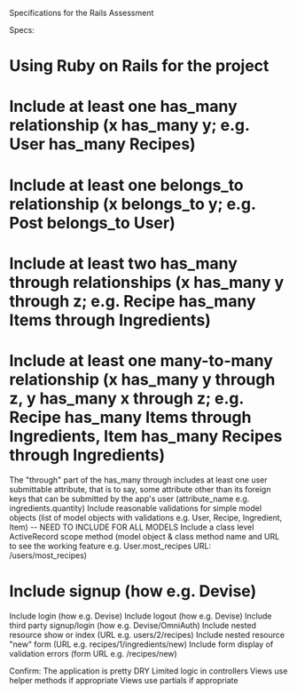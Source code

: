 Specifications for the Rails Assessment

Specs:
# Using Ruby on Rails for the project
# Include at least one has_many relationship (x has_many y; e.g. User has_many Recipes)
# Include at least one belongs_to relationship (x belongs_to y; e.g. Post belongs_to User)
# Include at least two has_many through relationships (x has_many y through z; e.g. Recipe has_many Items through Ingredients)
# Include at least one many-to-many relationship (x has_many y through z, y has_many x through z; e.g. Recipe has_many Items through Ingredients, Item has_many Recipes through Ingredients)
 The "through" part of the has_many through includes at least one user submittable attribute, that is to say, some attribute other than its foreign keys that can be submitted by the app's user (attribute_name e.g. ingredients.quantity)
 Include reasonable validations for simple model objects (list of model objects with validations e.g. User, Recipe, Ingredient, Item) -- NEED TO INCLUDE FOR ALL MODELS
 Include a class level ActiveRecord scope method (model object & class method name and URL to see the working feature e.g. User.most_recipes URL: /users/most_recipes)
# Include signup (how e.g. Devise)
 Include login (how e.g. Devise)
 Include logout (how e.g. Devise)
 Include third party signup/login (how e.g. Devise/OmniAuth)
 Include nested resource show or index (URL e.g. users/2/recipes)
 Include nested resource "new" form (URL e.g. recipes/1/ingredients/new)
 Include form display of validation errors (form URL e.g. /recipes/new)

Confirm:
 The application is pretty DRY
 Limited logic in controllers
 Views use helper methods if appropriate
 Views use partials if appropriate
